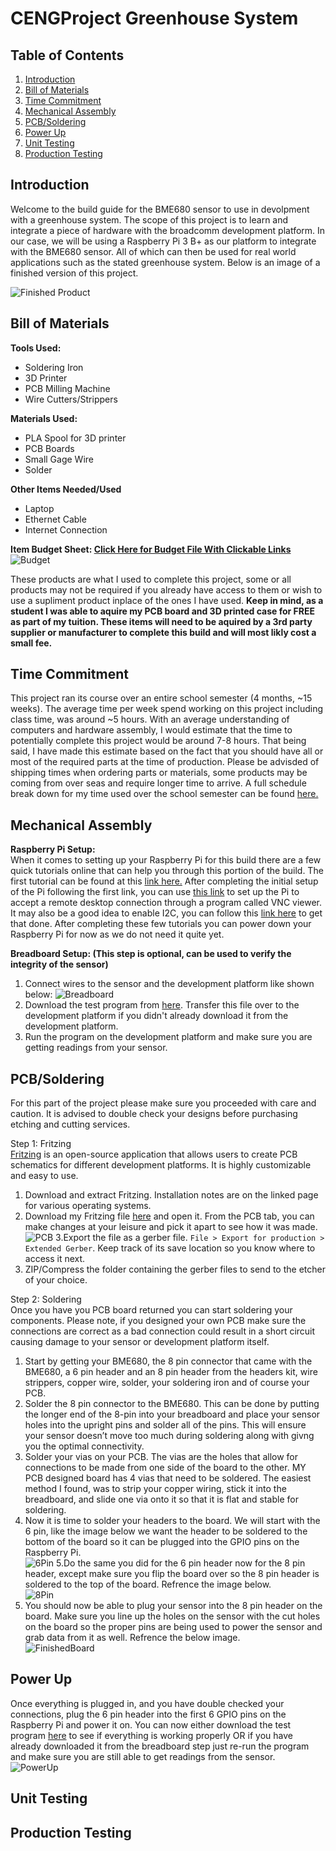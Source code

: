 # CENGProject Greenhouse System

## Table of Contents
1. [Introduction](#Introduction)
2. [Bill of Materials](#Bill-of-Materials)
3. [Time Commitment](#Time-Commitment)
4. [Mechanical Assembly](#Mechanical-Assembly)
5. [PCB/Soldering](#PCBSoldering)
6. [Power Up](#Power-Up)
7. [Unit Testing](#Unit-Testing)
8. [Production Testing](#Production-Testing)

## Introduction
Welcome to the build guide for the BME680 sensor to use in devolpment with a greenhouse system. The scope of this project is to learn and integrate a piece of hardware with the broadcomm development platform. In our case, we will be using a Raspberry Pi 3 B+ as our platform to integrate with the BME680 sensor. All of which can then be used for real world applications such as the stated greenhouse system. Below is an image of a finished version of this project.

![Finished Product](https://raw.githubusercontent.com/McAdieCENG/CENGProject/master/Images/PiCase4.jpg)

## Bill of Materials
**Tools Used:**
- Soldering Iron
- 3D Printer
- PCB Milling Machine
- Wire Cutters/Strippers

**Materials Used:**
- PLA Spool for 3D printer
- PCB Boards
- Small Gage Wire
- Solder

**Other Items Needed/Used**
- Laptop
- Ethernet Cable
- Internet Connection

**Item Budget Sheet: [Click Here for Budget File With Clickable Links](https://github.com/McAdieCENG/CENGProject/blob/master/Documentation/Budget%20Files/Budget.xlsx)**
![Budget](https://raw.githubusercontent.com/McAdieCENG/CENGProject/master/Images/Budget.png)

These products are what I used to complete this project, some or all products may not be required if you already have access to them or wish to use a supliment product inplace of the ones I have used. **Keep in mind, as a student I was able to aquire my PCB board and 3D printed case for FREE as part of my tuition. These items will need to be aquired by a 3rd party supplier or manufacturer to complete this build and will most likly cost a small fee.**

## Time Commitment
This project ran its course over an entire school semester (4 months, ~15 weeks). The average time per week spend working on this project including class time, was around ~5 hours. With an average understanding of computers and hardware assembly, I would estimate that the time to potentially complete this project would be around 7-8 hours. That being said, I have made this estimate based on the fact that you should have all or most of the required parts at the time of production. Please be advisded of shipping times when ordering parts or materials, some products may be coming from over seas and require longer time to arrive. A full schedule break down for my time used over the school semester can be found [here.](https://github.com/McAdieCENG/CENGProject/blob/master/Documentation/Schedule%20Files/CENG317Schedule-pages-deleted.pdf)

## Mechanical Assembly
**Raspberry Pi Setup:**  
When it comes to setting up your Raspberry Pi for this build there are a few quick tutorials online that can help you through this portion of the build. The first tutorial can be found at this [link here.](https://projects.raspberrypi.org/en/projects/raspberry-pi-setting-up) After completing the initial setup of the Pi following the first link, you can use [this link](https://www.raspberrypi.org/documentation/remote-access/vnc/README.md) to set up the Pi to accept a remote desktop connection through a program called VNC viewer. It may also be a good idea to enable I2C, you can follow this [link here](https://learn.adafruit.com/adafruits-raspberry-pi-lesson-4-gpio-setup/configuring-i2c) to get that done. After completing these few tutorials you can power down your Raspberry Pi for now as we do not need it quite yet.

**Breadboard Setup: (This step is optional, can be used to verify the integrity of the sensor)**  
1. Connect wires to the sensor and the development platform like shown below:
![Breadboard](https://raw.githubusercontent.com/McAdieCENG/CENGProject/master/Images/BME680_bb.png)
2. Download the test program from [here](https://github.com/McAdieCENG/CENGProject/tree/master/Software). Transfer this file over to the development platform if you didn't already download it from the development platform.
3. Run the program on the development platform and make sure you are getting readings from your sensor.

## PCB/Soldering
For this part of the project please make sure you proceeded with care and caution. It is advised to double check your designs before purchasing etching and cutting services.

Step 1: Fritzing  
[Fritzing](https://fritzing.org/download/) is an open-source application that allows users to create PCB schematics for different development platforms. It is highly customizable and easy to use.
1. Download and extract Fritzing. Installation notes are on the linked page for various operating systems.
2. Download my Fritzing file [here](https://github.com/McAdieCENG/CENGProject/blob/master/Electronics/BME680%20PCB.fzz) and open it. From the PCB tab, you can make changes at your leisure and pick it apart to see how it was made.  
![PCB](https://raw.githubusercontent.com/McAdieCENG/CENGProject/master/Images/BME680_pcb.png)
3.Export the file as a gerber file. `File > Export for production > Extended Gerber`. Keep track of its save location so you know where to access it next.
4. ZIP/Compress the folder containing the gerber files to send to the etcher of your choice.

Step 2: Soldering  
Once you have you PCB board returned you can start soldering your components. Please note, if you designed your own PCB make sure the connections are correct as a bad connection could result in a short circuit causing damage to your sensor or development platform itself.
1. Start by getting your BME680, the 8 pin connector that came with the BME680, a 6 pin header and an 8 pin header from the headers kit, wire strippers, copper wire, solder, your soldering iron and of course your PCB.
2. Solder the 8 pin connector to the BME680. This can be done by putting the longer end of the 8-pin into your breadboard and place your sensor holes into the upright pins and solder all of the pins. This will ensure your sensor doesn’t move too much during soldering along with givng you the optimal connectivity.
3. Solder your vias on your PCB. The vias are the holes that allow for connections to be made from one side of the board to the other. MY PCB designed board has 4 vias that need to be soldered. The easiest method I found, was to strip your copper wiring, stick it into the breadboard, and slide one via onto it so that it is flat and stable for soldering.
4. Now it is time to solder your headers to the board. We will start with the 6 pin, like the image below we want the header to be soldered to the bottom of the board so it can be plugged into the GPIO pins on the Raspberry Pi.  
![6Pin](https://raw.githubusercontent.com/McAdieCENG/CENGProject/master/Images/SolderPt2.jpg)
5.Do the same you did for the 6 pin header now for the 8 pin header, except make sure you flip the board over so the 8 pin header is soldered to the top of the board. Refrence the image below.  
![8Pin](https://raw.githubusercontent.com/McAdieCENG/CENGProject/master/Images/SolderPt1.jpg)
6. You should now be able to plug your sensor into the 8 pin header on the board. Make sure you line up the holes on the sensor with the cut holes on the board so the proper pins are being used to power the sensor and grab data from it as well. Refrence the below image.  
![FinishedBoard](https://raw.githubusercontent.com/McAdieCENG/CENGProject/master/Images/PowerUpPt1.jpg)

## Power Up
Once everything is plugged in, and you have double checked your connections, plug the 6 pin header into the first 6 GPIO pins on the Raspberry Pi and power it on. You can now either download the test program [here](https://github.com/McAdieCENG/CENGProject/tree/master/Software) to see if everything is working properly OR if you have already downloaded it from the breadboard step just re-run the program and make sure you are still able to get readings from the sensor.  
![PowerUp](https://raw.githubusercontent.com/McAdieCENG/CENGProject/master/Images/PowerUpPt2.jpg)

## Unit Testing

## Production Testing
